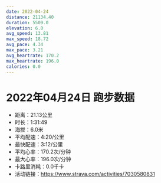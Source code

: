 ```yaml
---
date: 2022-04-24
distance: 21134.40
duration: 5509.0
elevation: 6.0
avg_speed: 13.81
max_speed: 18.72
avg_pace: 4.34
max_pace: 3.21
avg_heartrate: 170.2
max_heartrate: 196.0
calories: 0.0
---
```


# 2022年04月24日 跑步数据

- 距离：21.13公里
- 时长：1:31:49
- 海拔：6.0米
- 平均配速：4:20/公里
- 最快配速：3:12/公里
- 平均心率：170.2次/分钟
- 最大心率：196.0次/分钟
- 卡路里消耗：0.0千卡
- 活动链接：https://www.strava.com/activities/7030580831
